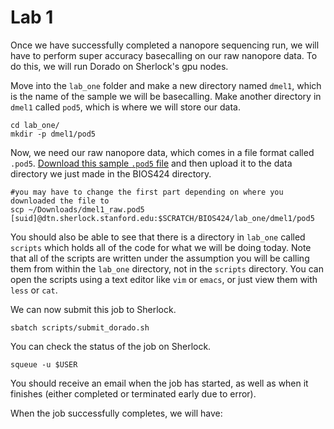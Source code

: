 # Lab 1
Once we have successfully completed a nanopore sequencing run, we will have to perform super accuracy basecalling on our raw nanopore data. To do this, we will run Dorado on Sherlock's gpu nodes.

Move into the `lab_one` folder and make a new directory named `dmel1`, which is the name of the sample we will be basecalling. Make another directory in `dmel1` called `pod5`, which is where we will store our data.
```
cd lab_one/
mkdir -p dmel1/pod5
```
Now, we need our raw nanopore data, which comes in a file format called `.pod5`. [Download this sample `.pod5` file](https://drive.google.com/file/d/1XydwR_ljegH58smLO5rG2jU5h9e6NjPa/view?usp=drive_link) and then upload it to the data directory we just made in the BIOS424 directory.

```
#you may have to change the first part depending on where you downloaded the file to
scp ~/Downloads/dmel1_raw.pod5 [suid]@dtn.sherlock.stanford.edu:$SCRATCH/BIOS424/lab_one/dmel1/pod5
```

You should also be able to see that there is a directory in `lab_one` called `scripts` which holds all of the code for what we will be doing today. Note that all of the scripts are written under the assumption you will be calling them from within the `lab_one` directory, not in the `scripts` directory. You can open the scripts using a text editor like `vim` or `emacs`, or just view them with `less` or `cat`.

We can now submit this job to Sherlock.
```
sbatch scripts/submit_dorado.sh
```
You can check the status of the job on Sherlock.
```
squeue -u $USER
```

You should receive an email when the job has started, as well as when it finishes (either completed or terminated early due to error).

When the job successfully completes, we will have:

